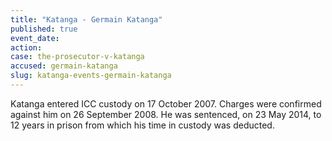 ```yaml
---
title: "Katanga - Germain Katanga"
published: true
event_date:
action:
case: the-prosecutor-v-katanga
accused: germain-katanga
slug: katanga-events-germain-katanga
---
```


Katanga entered ICC custody on 17 October 2007. Charges were confirmed against him on 26 September 2008. He was sentenced, on 23 May 2014, to 12 years in prison from which his time in custody was deducted.

